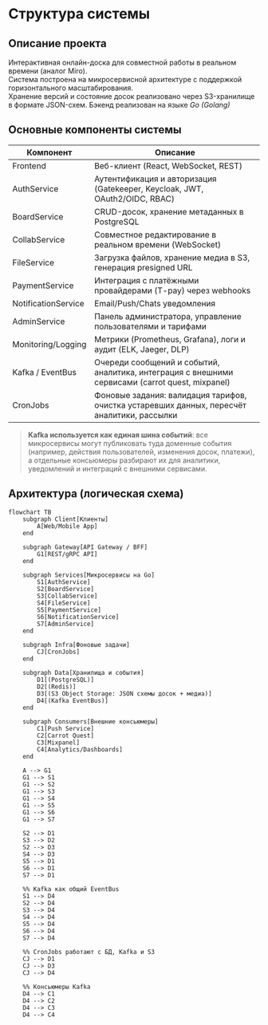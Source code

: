 # Структура системы

## Описание проекта

Интерактивная онлайн-доска для совместной работы в реальном времени (аналог Miro).  
Система построена на микросервисной архитектуре с поддержкой горизонтального масштабирования.  
Хранение версий и состояние досок реализовано через S3-хранилище в формате JSON-схем.
Бэкенд реализован на языке *Go (Golang)*

## Основные компоненты системы

| Компонент              | Описание                                                                                         |
|------------------------|--------------------------------------------------------------------------------------------------|
| Frontend               | Веб-клиент (React, WebSocket, REST)                                                              |
| AuthService            | Аутентификация и авторизация (Gatekeeper, Keycloak, JWT, OAuth2/OIDC, RBAC)                      |
| BoardService           | CRUD-досок, хранение метаданных в PostgreSQL                                                     |
| CollabService          | Совместное редактирование в реальном времени (WebSocket)                                         |
| FileService            | Загрузка файлов, хранение медиа в S3, генерация presigned URL                                    |
| PaymentService         | Интеграция с платёжными провайдерами (T-pay) через webhooks                                      |
| NotificationService    | Email/Push/Chats уведомления                                                                     |
| AdminService           | Панель администратора, управление пользователями и тарифами                                      |
| Monitoring/Logging     | Метрики (Prometheus, Grafana), логи и аудит (ELK, Jaeger, DLP)                                   |
| Kafka / EventBus       | Очереди сообщений и событий, аналитика, интеграция с внешними сервисами (carrot quest, mixpanel) |
| CronJobs               | Фоновые задания: валидация тарифов, очистка устаревших данных, пересчёт аналитики, рассылки      |

> **Kafka используется как единая шина событий**: все микросервисы могут публиковать туда доменные события (например, действия пользователей, изменения досок, платежи), а отдельные консьюмеры разбирают их для аналитики, уведомлений и интеграций с внешними сервисами.

## Архитектура (логическая схема)

```mermaid
flowchart TB
    subgraph Client[Клиенты]
        A[Web/Mobile App]
    end

    subgraph Gateway[API Gateway / BFF]
        G1[REST/gRPC API]
    end

    subgraph Services[Микросервисы на Go]
        S1[AuthService]
        S2[BoardService]
        S3[CollabService]
        S4[FileService]
        S5[PaymentService]
        S6[NotificationService]
        S7[AdminService]
    end

    subgraph Infra[Фоновые задачи]
        CJ[CronJobs]
    end

    subgraph Data[Хранилища и события]
        D1[(PostgreSQL)]
        D2[(Redis)]
        D3[(S3 Object Storage: JSON схемы досок + медиа)]
        D4[(Kafka EventBus)]
    end

    subgraph Consumers[Внешние консьюмеры]
        C1[Push Service]
        C2[Carrot Quest]
        C3[Mixpanel]
        C4[Analytics/Dashboards]
    end

    A --> G1
    G1 --> S1
    G1 --> S2
    G1 --> S3
    G1 --> S4
    G1 --> S5
    G1 --> S6
    G1 --> S7

    S2 --> D1
    S3 --> D2
    S2 --> D3
    S4 --> D3
    S5 --> D1
    S6 --> D1
    S7 --> D1

    %% Kafka как общий EventBus
    S1 --> D4
    S2 --> D4
    S3 --> D4
    S4 --> D4
    S5 --> D4
    S6 --> D4
    S7 --> D4

    %% CronJobs работают с БД, Kafka и S3
    CJ --> D1
    CJ --> D3
    CJ --> D4

    %% Консьюмеры Kafka
    D4 --> C1
    D4 --> C2
    D4 --> C3
    D4 --> C4
```